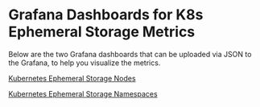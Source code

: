 # Grafana Dashboards for K8s Ephemeral Storage Metrics

Below are the two Grafana dashboards that can be uploaded via JSON to the Grafana, to help you visualize the metrics.

[Kubernetes Ephemeral Storage Nodes](img/grafana-dashboard-nodes.png)

[Kubernetes Ephemeral Storage Namespaces](img/grafana-dashboard-namespaces.png)
